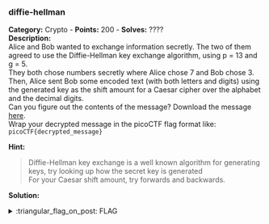 ### diffie-hellman
**Category:** Crypto - **Points:** 200 - **Solves:** ????  
**Description:**  
Alice and Bob wanted to exchange information secretly. The two of them agreed to use the Diffie-Hellman key exchange algorithm, using p = 13 and g = 5.  
They both chose numbers secretly where Alice chose 7 and Bob chose 3. Then, Alice sent Bob some encoded text (with both letters and digits) using the generated key as the shift amount for a Caesar cipher over the alphabet and the decimal digits.  
Can you figure out the contents of the message? Download the message [here](./message.txt/).  
Wrap your decrypted message in the picoCTF flag format like: `picoCTF{decrypted_message}`  

**Hint:**
> Diffie-Hellman key exchange is a well known algorithm for generating keys, try looking up how the secret key is generated  
> For your Caesar shift amount, try forwards and backwards.  

**Solution:**  


<details>
  <summary>:triangular_flag_on_post: FLAG</summary>

  ```
  picoCTF{}
  ```
</details>
